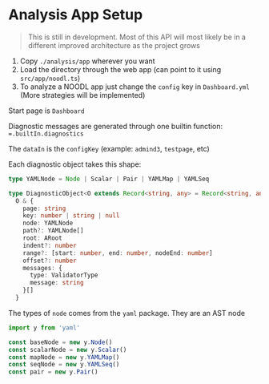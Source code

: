 # Analysis App Setup

> This is still in development. Most of this API will most likely be in a different improved architecture as the project grows

1. Copy `./analysis/app` wherever you want
2. Load the directory through the web app (can point to it using `src/app/noodl.ts`)
3. To analyze a NOODL app just change the `config` key in `Dashboard.yml` (More strategies will be implemented)

Start page is `Dashboard`

Diagnostic messages are generated through one builtin function: `=.builtIn.diagnostics`

The `dataIn` is the `configKey` (example: `admind3`, `testpage`, etc)

Each diagnostic object takes this shape:

```ts
type YAMLNode = Node | Scalar | Pair | YAMLMap | YAMLSeq

type DiagnosticObject<O extends Record<string, any> = Record<string, any>> =
  O & {
    page: string
    key: number | string | null
    node: YAMLNode
    path?: YAMLNode[]
    root: ARoot
    indent?: number
    range?: [start: number, end: number, nodeEnd: number]
    offset?: number
    messages: {
      type: ValidatorType
      message: string
    }[]
  }
```

The types of `node` comes from the `yaml` package. They are an AST node

```ts
import y from 'yaml'

const baseNode = new y.Node()
const scalarNode = new y.Scalar()
const mapNode = new y.YAMLMap()
const seqNode = new y.YAMLSeq()
const pair = new y.Pair()
```
